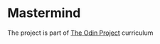 # Mastermind

The project is part of [The Odin Project](https://www.theodinproject.com/paths/full-stack-ruby-on-rails/courses/ruby-programming/lessons/mastermind)
curriculum